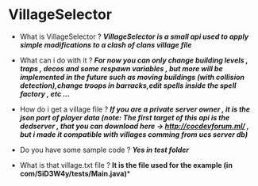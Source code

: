 # VillageSelector

- What is VillageSelector ?
***VillageSelector is a small api used to apply simple modifications to a clash of clans village file***

- What can i do with it ?
***For now you can only change building levels , traps , decos and some respawn variables , but more will be implemented in the future such as moving buildings (with collision detection),change troops in barracks,edit spells inside the spell factory , etc ...***

- How do i get a village file ?
***If you are a private server owner , it is the json part of player data (note: The first target of this api is the dedserver , that you can download here -> <http://cocdevforum.ml/> , but i made it compatible with villages comming from ucs server db)***

- Do you have some sample code ?
***Yes in test folder***

- What is that village.txt file ?
**It is the file used for the example (in com/SiD3W4y/tests/Main.java)***